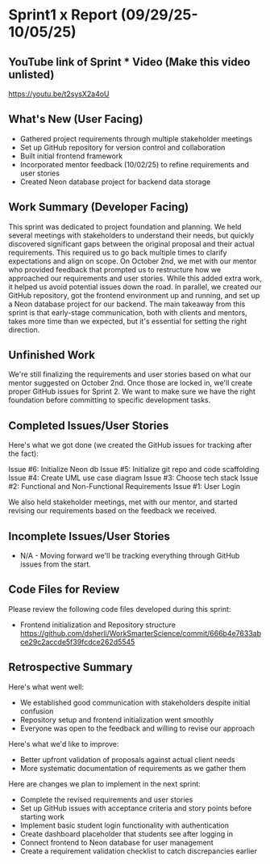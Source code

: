 # Sprint1 x Report (09/29/25-10/05/25)

## YouTube link of Sprint * Video (Make this video unlisted)
https://youtu.be/t2sysX2a4oU

## What's New (User Facing)
* Gathered project requirements through multiple stakeholder meetings
* Set up GitHub repository for version control and collaboration
* Built initial frontend framework
* Incorporated mentor feedback (10/02/25) to refine requirements and user stories
* Created Neon database project for backend data storage

## Work Summary (Developer Facing)
This sprint was dedicated to project foundation and planning. We held several meetings with stakeholders to understand their needs, but quickly discovered significant gaps between the original proposal and their actual requirements. This required us to go back multiple times to clarify expectations and align on scope. On October 2nd, we met with our mentor who provided feedback that prompted us to restructure how we approached our requirements and user stories. While this added extra work, it helped us avoid potential issues down the road. In parallel, we created our GitHub repository, got the frontend environment up and running, and set up a Neon database project for our backend. The main takeaway from this sprint is that early-stage communication, both with clients and mentors, takes more time than we expected, but it's essential for setting the right direction.

## Unfinished Work
We're still finalizing the requirements and user stories based on what our mentor suggested on October 2nd. Once those are locked in, we'll create proper GitHub issues for Sprint 2. We want to make sure we have the right foundation before committing to specific development tasks.

## Completed Issues/User Stories
Here's what we got done (we created the GitHub issues for tracking after the fact):

Issue #6: Initialize Neon db
Issue #5: Initialize git repo and code scaffolding
Issue #4: Create UML use case diagram
Issue #3: Choose tech stack
Issue #2: Functional and Non-Functional Requirements
Issue #1: User Login

We also held stakeholder meetings, met with our mentor, and started revising our requirements based on the feedback we received.
 
## Incomplete Issues/User Stories
* N/A - Moving forward we'll be tracking everything through GitHub issues from the start.

## Code Files for Review
Please review the following code files developed during this sprint:

* Frontend initialization and Repository structure
https://github.com/dsherli/WorkSmarterScience/commit/666b4e7633abce29c2accde5f39fcdce262d5545

## Retrospective Summary
Here's what went well:
* We established good communication with stakeholders despite initial confusion
* Repository setup and frontend initialization went smoothly
* Everyone was open to the feedback and willing to revise our approach
 
Here's what we'd like to improve:
* Better upfront validation of proposals against actual client needs
* More systematic documentation of requirements as we gather them

  
Here are changes we plan to implement in the next sprint:
* Complete the revised requirements and user stories
* Set up GitHub issues with acceptance criteria and story points before starting work
* Implement basic student login functionality with authentication
* Create dashboard placeholder that students see after logging in
* Connect frontend to Neon database for user management
* Create a requirement validation checklist to catch discrepancies earlier